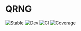 # QRNG

[![Stable](https://img.shields.io/badge/docs-stable-blue.svg)](https://foldfelis-QO.github.io/QRNG.jl/stable/)
[![Dev](https://img.shields.io/badge/docs-dev-blue.svg)](https://foldfelis-QO.github.io/QRNG.jl/dev/)
[![CI](https://github.com/foldfelis-QO/QRNG.jl/actions/workflows/CI.yml/badge.svg)](https://github.com/foldfelis-QO/QRNG.jl/actions/workflows/CI.yml)
[![Coverage](https://codecov.io/gh/foldfelis-QO/QRNG.jl/branch/main/graph/badge.svg)](https://codecov.io/gh/foldfelis-QO/QRNG.jl)
